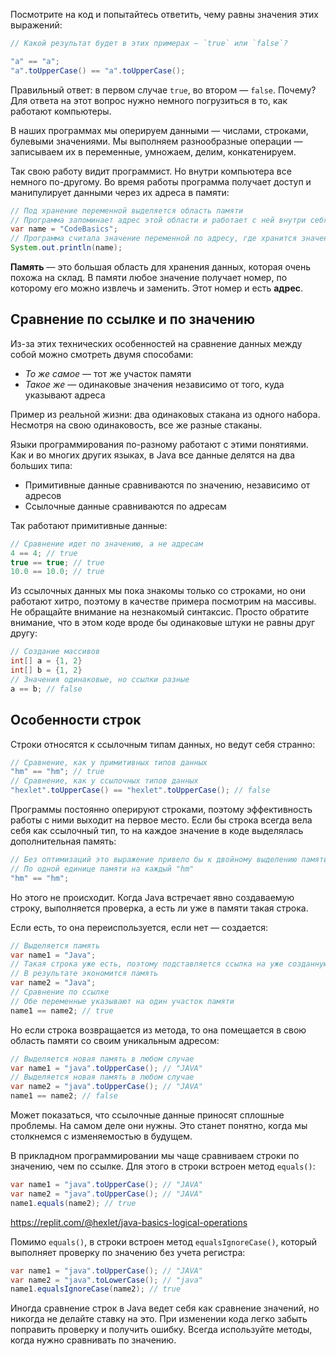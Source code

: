 Посмотрите на код и попытайтесь ответить, чему равны значения этих выражений:

```java
// Какой результат будет в этих примерах — `true` или `false`?

"a" == "a";
"a".toUpperCase() == "a".toUpperCase();
```

Правильный ответ: в первом случае `true`, во втором — `false`. Почему? Для ответа на этот вопрос нужно немного погрузиться в то, как работают компьютеры.


В наших программах мы оперируем данными — числами, строками, булевыми значениями. Мы выполняем разнообразные операции — записываем их в переменные, умножаем, делим, конкатенируем.

Так свою работу видит программист. Но внутри компьютера все немного по-другому. Во время работы программа получает доступ и манипулирует данными через их адреса в памяти:

```java
// Под хранение переменной выделяется область памяти
// Программа запоминает адрес этой области и работает с ней внутри себя
var name = "CodeBasics";
// Программа считала значение переменной по адресу, где хранится значение
System.out.println(name);
```

**Память** — это большая область для хранения данных, которая очень похожа на склад. В памяти любое значение получает номер, по которому его можно извлечь и заменить. Этот номер и есть **адрес**.

## Сравнение по ссылке и по значению

Из-за этих технических особенностей на сравнение данных между собой можно смотреть двумя способами:

* *То же самое* — тот же участок памяти
* *Такое же* — одинаковые значения независимо от того, куда указывают адреса

Пример из реальной жизни: два одинаковых стакана из одного набора. Несмотря на свою одинаковость, все же разные стаканы.

Языки программирования по-разному работают с этими понятиями. Как и во многих других языках, в Java все данные делятся на два больших типа:

* Примитивные данные сравниваются по значению, независимо от адресов
* Ссылочные данные сравниваются по адресам

Так работают примитивные данные:

```java
// Сравнение идет по значению, а не адресам
4 == 4; // true
true == true; // true
10.0 == 10.0; // true
```

Из ссылочных данных мы пока знакомы только со строками, но они работают хитро, поэтому в качестве примера посмотрим на массивы. Не обращайте внимание на незнакомый синтаксис. Просто обратите внимание, что в этом коде вроде бы одинаковые штуки не равны друг другу:

```java
// Создание массивов
int[] a = {1, 2}
int[] b = {1, 2}
// Значения одинаковые, но ссылки разные
a == b; // false
```

## Особенности строк

Строки относятся к ссылочным типам данных, но ведут себя странно:

```java
// Сравнение, как у примитивных типов данных
"hm" == "hm"; // true
// Сравнение, как у ссылочных типов данных
"hexlet".toUpperCase() == "hexlet".toUpperCase(); // false
```

Программы постоянно оперируют строками, поэтому эффективность работы с ними выходит на первое место. Если бы строка всегда вела себя как ссылочный тип, то на каждое значение в коде выделялась дополнительная память:

```java
// Без оптимизаций это выражение привело бы к двойному выделению памяти
// По одной единице памяти на каждый "hm"
"hm" == "hm";
```

Но этого не происходит. Когда Java встречает явно создаваемую строку, выполняется проверка, а есть ли уже в памяти такая строка.

Если есть, то она переиспользуется, если нет — создается:

```java
// Выделяется память
var name1 = "Java";
// Такая строка уже есть, поэтому подставляется ссылка на уже созданную строку
// В результате экономится память
var name2 = "Java";
// Сравнение по ссылке
// Обе переменные указывают на один участок памяти
name1 == name2; // true
```

Но если строка возвращается из метода, то она помещается в свою область памяти со своим уникальным адресом:

```java
// Выделяется новая память в любом случае
var name1 = "java".toUpperCase(); // "JAVA"
// Выделяется новая память в любом случае
var name2 = "java".toUpperCase(); // "JAVA"
name1 == name2; // false
```

Может показаться, что ссылочные данные приносят сплошные проблемы. На самом деле они нужны. Это станет понятно, когда мы столкнемся с изменяемостью в будущем.

В прикладном программировании мы чаще сравниваем строки по значению, чем по ссылке. Для этого в строки встроен метод `equals()`:

```java
var name1 = "java".toUpperCase(); // "JAVA"
var name2 = "java".toUpperCase(); // "JAVA"
name1.equals(name2); // true
```

https://replit.com/@hexlet/java-basics-logical-operations

Помимо `equals()`, в строки встроен метод `equalsIgnoreCase()`, который выполняет проверку по значению без учета регистра:

```java
var name1 = "java".toUpperCase(); // "JAVA"
var name2 = "java".toLowerCase(); // "java"
name1.equalsIgnoreCase(name2); // true
```

Иногда сравнение строк в Java ведет себя как сравнение значений, но никогда не делайте ставку на это. При изменении кода легко забыть поправить проверку и получить ошибку. Всегда используйте методы, когда нужно сравнивать по значению.

